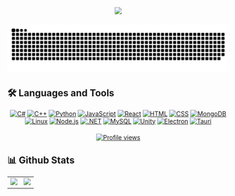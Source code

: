 <div align="center">
  <a href="">
    <img src="https://readme-typing-svg.herokuapp.com?font=VT323&size=50&color=232426&center=true&vCenter=true&width=1000&height=120&lines=IM+Fako;ALL+THIS+WAS+FOR+NOTHING.">
  </a>
</div>

<div align="center" style="margin: 20px 0;">
  <a href="" target="_blank">
    <img src="https://raw.githubusercontent.com/platane/snk/output/github-contribution-grid-snake-dark.svg" alt="Snake animation" width="800">
  </a>
</div>

## 🛠️ Languages and Tools
<div align="center">
  <a href="https://en.wikipedia.org/wiki/C_Sharp_(programming_language)" target="_blank"><img src="https://cdn.jsdelivr.net/gh/devicons/devicon/icons/csharp/csharp-original.svg" alt="C#" height="40" /></a>
  <a href="https://en.wikipedia.org/wiki/C%2B%2B" target="_blank"><img src="https://cdn.jsdelivr.net/gh/devicons/devicon/icons/cplusplus/cplusplus-original.svg" alt="C++" height="40" /></a>
  <a href="https://www.python.org" target="_blank"><img src="https://cdn.jsdelivr.net/gh/devicons/devicon/icons/python/python-original.svg" alt="Python" height="40" /></a>
  <a href="https://www.javascript.com" target="_blank"><img src="https://cdn.jsdelivr.net/gh/devicons/devicon/icons/javascript/javascript-original.svg" alt="JavaScript" height="40" /></a>
  <a href="https://reactjs.org" target="_blank"><img src="https://cdn.jsdelivr.net/gh/devicons/devicon/icons/react/react-original.svg" alt="React" height="40" /></a>
  <a href="https://en.wikipedia.org/wiki/HTML" target="_blank"><img src="https://cdn.jsdelivr.net/gh/devicons/devicon/icons/html5/html5-original.svg" alt="HTML" height="40" /></a>
  <a href="https://developer.mozilla.org/en-US/docs/Web/CSS" target="_blank"><img src="https://cdn.jsdelivr.net/gh/devicons/devicon/icons/css3/css3-original.svg" alt="CSS" height="40" /></a>
  <a href="https://www.mongodb.com" target="_blank"><img src="https://cdn.jsdelivr.net/gh/devicons/devicon/icons/mongodb/mongodb-original.svg" alt="MongoDB" height="40" /></a>
  <a href="https://www.linux.org" target="_blank"><img src="https://cdn.jsdelivr.net/gh/devicons/devicon/icons/linux/linux-original.svg" alt="Linux" height="40" /></a>
  <a href="https://nodejs.org" target="_blank"><img src="https://cdn.jsdelivr.net/gh/devicons/devicon/icons/nodejs/nodejs-original.svg" alt="Node.js" height="40" /></a>
  <a href="https://dotnet.microsoft.com" target="_blank"><img src="https://cdn.jsdelivr.net/gh/devicons/devicon/icons/dot-net/dot-net-original.svg" alt=".NET" height="40" /></a>
  <a href="https://www.mysql.com" target="_blank"><img src="https://cdn.jsdelivr.net/gh/devicons/devicon/icons/mysql/mysql-original.svg" alt="MySQL" height="40" /></a>
  <a href="https://unity.com" target="_blank"><img src="https://cdn.jsdelivr.net/gh/devicons/devicon/icons/unity/unity-original.svg" alt="Unity" height="40" /></a>
  <a href="https://www.electronjs.org/" target="_blank"><img src="https://cdn.jsdelivr.net/gh/devicons/devicon/icons/electron/electron-original.svg" alt="Electron" height="40" /></a>
  <a href="https://tauri.app/" target="_blank"><img src="https://tauri.app/_astro/logo.DCjQDXhk.svg" alt="Tauri" height="40" /></a>
</div>

<div align="center" style="margin: 20px 0;">
  <a href="https://github.com/Fako-TZ" target="_blank">
    <img src="https://komarev.com/ghpvc/?username=Fako-TZ&&style=flat-square" alt="Profile views" />
  </a>
</div>

## 📊 Github Stats
<div align="center">
  <table>
    <tr>
      <td align="center">
        <img src="https://github-readme-stats.vercel.app/api?username=Fako-TZ&show_icons=true&count_private=true&hide_border=true&theme=algolia" width="400" />
      </td>
      <td align="center">
        <img src="https://github-readme-stats.vercel.app/api/top-langs/?username=Fako-TZ&langs_count=8&layout=compact&hide=html,css&count_private=true&hide_border=true&theme=algolia" width="350" />
      </td>
    </tr>
  </table>
</div>

<br />
